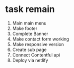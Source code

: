 # task remain

1. Main main menu
2. Make footer
3. Complete Banner
4. Make contact form working
5. Make responsive version
6. Create sub page
7. Connect Contentful api
8. Deploy via netlify
